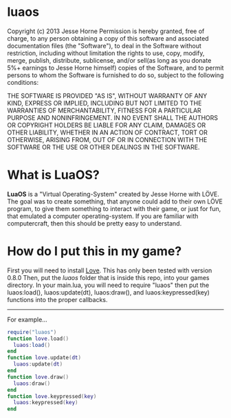luaos
=====

Copyright (c) 2013 Jesse Horne
Permission is hereby granted, free of charge, to any person obtaining a copy
of this software and associated documentation files (the "Software"), to deal
in the Software without restriction, including without limitation the rights
to use, copy, modify, merge, publish, distribute, sublicense, and/or sell(as long as you donate 5%+ earnings to Jesse Horne himself)
copies of the Software, and to permit persons to whom the Software is
furnished to do so, subject to the following conditions:

THE SOFTWARE IS PROVIDED "AS IS", WITHOUT WARRANTY OF ANY KIND, EXPRESS OR
IMPLIED, INCLUDING BUT NOT LIMITED TO THE WARRANTIES OF MERCHANTABILITY,
FITNESS FOR A PARTICULAR PURPOSE AND NONINFRINGEMENT. IN NO EVENT SHALL THE
AUTHORS OR COPYRIGHT HOLDERS BE LIABLE FOR ANY CLAIM, DAMAGES OR OTHER
LIABILITY, WHETHER IN AN ACTION OF CONTRACT, TORT OR OTHERWISE, ARISING FROM,
OUT OF OR IN CONNECTION WITH THE SOFTWARE OR THE USE OR OTHER DEALINGS IN
THE SOFTWARE.

# What is LuaOS?
**LuaOS** is a "Virtual Operating-System" created by Jesse Horne with LÖVE. The goal was to create something, that anyone could add to their own LÖVE program, to give them something to interact with their game, or just for fun, that emulated a computer operating-system. If you are familiar with computercraft, then this should be pretty easy to understand.

# How do I put this in my game?
First you will need to install [Love](https://love2d.org/). This has only been tested with version 0.8.0
Then, put the _luaos_ folder that is inside this repo, into your games directory.
In your main.lua, you will need to require "luaos" then put the luaos:load(), luaos:update(dt), luaos:draw(), and luaos:keypressed(key) functions into the proper callbacks.
***

For example...
```lua
require("luaos")
function love.load()
  luaos:load()
end
function love.update(dt)
  luaos:update(dt)
end
function love.draw()
  luaos:draw()
end
function love.keypressed(key)
  luaos:keypressed(key)
end
```
